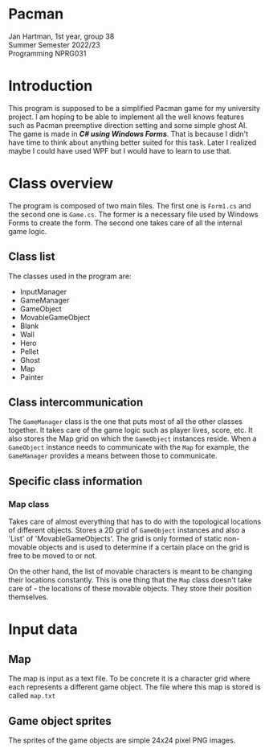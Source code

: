 # Pacman
Jan Hartman, 1st year, group 38  
Summer Semester 2022/23  
Programming NPRG031

# Introduction
This program is supposed to be a simplified Pacman game for my university project. I am hoping to be able to implement all the well knows features such as Pacman preemptive direction setting and some simple ghost AI. The game is made in ***C# using Windows Forms***. That is because I didn't have time to think about anything better suited for this task. Later I realized maybe I could have used WPF but I would have to learn to use that.

# Class overview
The program is composed of two main files. The first one is `Form1.cs` and the second one is `Game.cs`. The former is a necessary file used by Windows Forms to create the form. The second one takes care of all the internal game logic.

## Class list
The classes used in the program are:  
- InputManager
- GameManager
- GameObject
- MovableGameObject
- Blank
- Wall
- Hero
- Pellet
- Ghost
- Map
- Painter

## Class intercommunication
The `GameManager` class is the one that puts most of all the other classes together. It takes care of the game logic such as player lives, score, etc. It also stores the Map grid on which the `GameObject` instances reside.
When a `GameObject` instance needs to communicate with the `Map` for example, the `GameManager` provides a means between those to communicate.

## Specific class information
### Map class
Takes care of almost everything that has to do with the topological locations of different objects. Stores a 2D grid of `GameObject` instances and also a 'List' of 'MovableGameObjects'. The grid is only formed of static non-movable objects and is used to determine if a certain place on the grid is free to be moved to or not.  

On the other hand, the list of movable characters is meant to be changing their locations constantly. This is one thing that the `Map` class doesn't take care of - the locations of these movable objects. They store their position themselves.

# Input data
## Map
The map is input as a text file. To be concrete it is a character grid where each represents a different game object. The file where this map is stored is called `map.txt`

## Game object sprites
The sprites of the game objects are simple 24x24 pixel PNG images.

